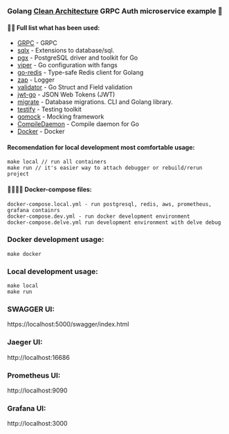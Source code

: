 ### Golang [Clean Architecture](https://blog.cleancoder.com/uncle-bob/2012/08/13/the-clean-architecture.html) GRPC Auth microservice example 🚀

#### 👨‍💻 Full list what has been used:
* [GRPC](https://grpc.io/) - GRPC
* [sqlx](https://github.com/jmoiron/sqlx) - Extensions to database/sql.
* [pgx](https://github.com/jackc/pgx) - PostgreSQL driver and toolkit for Go
* [viper](https://github.com/spf13/viper) - Go configuration with fangs
* [go-redis](https://github.com/go-redis/redis) - Type-safe Redis client for Golang
* [zap](https://github.com/uber-go/zap) - Logger
* [validator](https://github.com/go-playground/validator) - Go Struct and Field validation
* [jwt-go](https://github.com/dgrijalva/jwt-go) - JSON Web Tokens (JWT)
* [migrate](https://github.com/golang-migrate/migrate) - Database migrations. CLI and Golang library.
* [testify](https://github.com/stretchr/testify) - Testing toolkit
* [gomock](https://github.com/golang/mock) - Mocking framework
* [CompileDaemon](https://github.com/githubnemo/CompileDaemon) - Compile daemon for Go
* [Docker](https://www.docker.com/) - Docker

#### Recomendation for local development most comfortable usage:
    make local // run all containers
    make run // it's easier way to attach debugger or rebuild/rerun project

#### 🙌👨‍💻🚀 Docker-compose files:
    docker-compose.local.yml - run postgresql, redis, aws, prometheus, grafana containrs
    docker-compose.dev.yml - run docker development environment
    docker-compose.delve.yml run development environment with delve debug

### Docker development usage:
    make docker

### Local development usage:
    make local
    make run

### SWAGGER UI:

https://localhost:5000/swagger/index.html

### Jaeger UI:

http://localhost:16686

### Prometheus UI:

http://localhost:9090

### Grafana UI:

http://localhost:3000